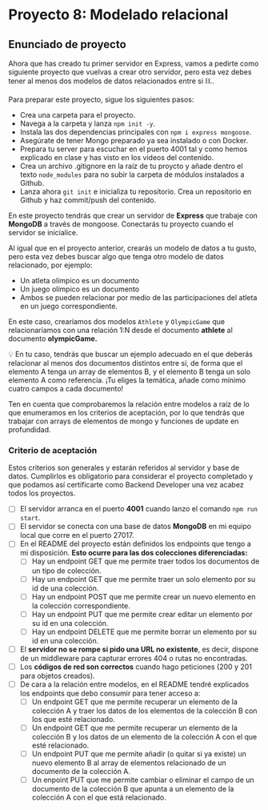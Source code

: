 # Proyecto 8: Modelado relacional

## Enunciado de proyecto

Ahora que has creado tu primer servidor en Express, vamos a pedirte como siguiente proyecto que vuelvas a crear otro servidor, pero esta vez debes tener al menos dos modelos de datos relacionados entre si ⛓️..

Para preparar este proyecto, sigue los siguientes pasos:

- Crea una carpeta para el proyecto.
- Navega a la carpeta y lanza `npm init -y`.
- Instala las dos dependencias principales con `npm i express mongoose`.
- Asegúrate de tener Mongo preparado ya sea instalado o con Docker.
- Prepara tu server para escuchar en el puerto 4001 tal y como hemos explicado en clase y has visto en los videos del contenido.
- Crea un archivo .gitignore en la raíz de tu proycto y añade dentro el texto `node_modules` para no subir la carpeta de módulos instalados a Github.
- Lanza ahora `git init` e inicializa tu repositorio. Crea un repositorio en Github y haz commit/push del contenido.

En este proyecto tendrás que crear un servidor de **Express** que trabaje con **MongoDB** a través de mongoose. Conectarás tu proyecto cuando el servidor se inicialice.

Al igual que en el proyecto anterior, crearás un modelo de datos a tu gusto, pero esta vez debes buscar algo que tenga otro modelo de datos relacionado, por ejemplo:

- Un atleta olímpico es un documento
- Un juego olímpico es un documento
- Ambos se pueden relacionar por medio de las participaciones del atleta en un juego correspondiente.

En este caso, crearíamos dos modelos `Athlete` y `OlympicGame` que relacionaríamos con una relación 1:N desde el documento **athlete** al documento **olympicGame.**

<aside>
💡 En tu caso, tendrás que buscar un ejemplo adecuado en el que deberás relacionar al menos dos documentos distintos entre si, de forma que el elemento A tenga un array de elementos B, y el elemento B tenga un solo elemento A como referencia. ¡Tu eliges la temática, añade como mínimo cuatro campos a cada documento!

</aside>

Ten en cuenta que comprobaremos la relación entre modelos a raíz de lo que enumeramos en los criterios de aceptación, por lo que tendrás que trabajar con arrays de elementos de mongo y funciones de update en profundidad.

### Criterio de aceptación

Estos criterios son generales y estarán referidos al servidor y base de datos. Cumplirlos es obligatorio para considerar el proyecto completado y que podamos así certificarte como Backend Developer una vez acabez todos los proyectos.

- [ ]  El servidor arranca en el puerto **4001** cuando lanzo el comando `npm run start`.
- [ ]  El servidor se conecta con una base de datos **MongoDB** en mi equipo local que corre en el puerto 27017.
- [ ]  En el README del proyecto están definidos los endpoints que tengo a mi disposición. **Esto ocurre para las dos colecciones diferenciadas:**
    - [ ]  Hay un endpoint GET que me permite traer todos los documentos de un tipo de colección.
    - [ ]  Hay un endpoint GET que me permite traer un solo elemento por su id de una colección.
    - [ ]  Hay un endpoint POST que me permite crear un nuevo elemento en la colección correspondiente.
    - [ ]  Hay un endpoint PUT que me permite crear editar un elemento por su id en una colección.
    - [ ]  Hay un endpoint DELETE que me permite borrar un elemento por su id en una colección.
- [ ]  El **servidor no se rompe si pido una URL no existente**, es decir, dispone de un middleware para capturar errores 404 o rutas no encontradas.
- [ ]  Los **códigos de red son correctos** cuando hago peticiones (200 y 201 para objetos creados).
- [ ]  De cara a la relación entre modelos, en el README tendré explicados los endpoints que debo consumir para tener acceso a:
    - [ ]  Un endpoint GET que me permite recuperar un elemento de la colección A y traer los datos de los elementos de la colección B con los que esté relacionado.
    - [ ]  Un endpoint GET que me permite recuperar un elemento de la colección B y los datos de un elemento de la colección A con el que esté relacionado.
    - [ ]  Un endpoint PUT que me permite añadir (o quitar si ya existe) un nuevo elemento B al array de elementos relacionado de un documento de la colección A.
    - [ ]  Un enpoint PUT que me permite cambiar o eliminar el campo de un documento de la colección B que apunta a un elemento de la colección A con el que está relacionado.